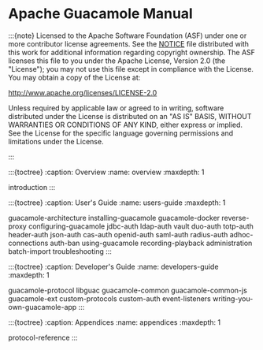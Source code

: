 Apache Guacamole Manual
=======================

:::{note}
Licensed to the Apache Software Foundation (ASF) under one or more contributor
license agreements. See the [NOTICE] file distributed with this work for
additional information regarding copyright ownership. The ASF licenses this
file to you under the Apache License, Version 2.0 (the "License"); you may not
use this file except in compliance with the License. You may obtain a copy of
the License at:

<http://www.apache.org/licenses/LICENSE-2.0>

Unless required by applicable law or agreed to in writing, software distributed
under the License is distributed on an "AS IS" BASIS, WITHOUT WARRANTIES OR
CONDITIONS OF ANY KIND, either express or implied. See the License for the
specific language governing permissions and limitations under the License.

[NOTICE]: https://raw.githubusercontent.com/apache/guacamole-manual/master/NOTICE
:::

:::{toctree}
:caption: Overview
:name: overview
:maxdepth: 1

introduction
:::

:::{toctree}
:caption: User's Guide
:name: users-guide
:maxdepth: 1

guacamole-architecture
installing-guacamole
guacamole-docker
reverse-proxy
configuring-guacamole
jdbc-auth
ldap-auth
vault
duo-auth
totp-auth
header-auth
json-auth
cas-auth
openid-auth
saml-auth
radius-auth
adhoc-connections
auth-ban
using-guacamole
recording-playback
administration
batch-import
troubleshooting
:::

:::{toctree}
:caption: Developer's Guide
:name: developers-guide
:maxdepth: 1

guacamole-protocol
libguac
guacamole-common
guacamole-common-js
guacamole-ext
custom-protocols
custom-auth
event-listeners
writing-you-own-guacamole-app
:::

:::{toctree}
:caption: Appendices
:name: appendices
:maxdepth: 1

protocol-reference
:::

